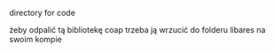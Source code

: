directory for code


żeby odpalić tą bibliotekę coap trzeba ją wrzucić do folderu libares na swoim kompie
